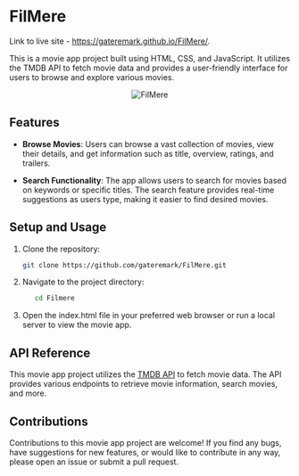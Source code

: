 # FilMere
Link to live site - https://gateremark.github.io/FilMere/.

This is a movie app project built using HTML, CSS, and JavaScript. It utilizes the TMDB API to fetch movie data and provides a user-friendly interface for users to browse and explore various movies.

<div align="center">
   
![FilMere](https://gateremark.vercel.app/img/projects/projects_post_1.png)
   
</div>

## Features

- **Browse Movies**: Users can browse a vast collection of movies, view their details, and get information such as title, overview, ratings, and trailers.

- **Search Functionality**: The app allows users to search for movies based on keywords or specific titles. The search feature provides real-time suggestions as users type, making it easier to find desired movies.

## Setup and Usage

1. Clone the repository:
   ```bash
   git clone https://github.com/gateremark/FilMere.git
   ```
2. Navigate to the project directory:
   ```bash
      cd Filmere
   ```
3. Open the index.html file in your preferred web browser or run a local server to view the movie app.

## API Reference
This movie app project utilizes the [TMDB API](https://www.themoviedb.org/) to fetch movie data. The API provides various endpoints to retrieve movie information, search movies, and more.

## Contributions
Contributions to this movie app project are welcome! If you find any bugs, have suggestions for new features, or would like to contribute in any way, please open an issue or submit a pull request.

